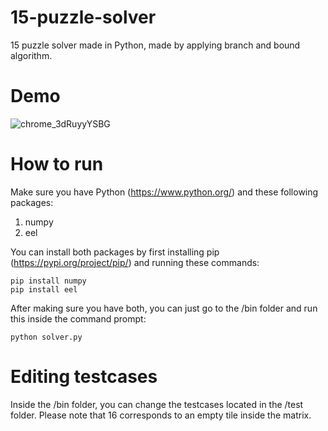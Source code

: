 # 15-puzzle-solver
15 puzzle solver made in Python, made by applying branch and bound algorithm.

# Demo
![chrome_3dRuyyYSBG](https://user-images.githubusercontent.com/29671825/161415316-a39089aa-b165-47d4-8a9f-c8e88ebf36ca.gif)

# How to run
Make sure you have Python (https://www.python.org/) and these following packages:
1. numpy
2. eel

You can install both packages by first installing pip (https://pypi.org/project/pip/) and running these commands:
```
pip install numpy
pip install eel
```

After making sure you have both, you can just go to the /bin folder and run this inside the command prompt:
```
python solver.py
```

# Editing testcases
Inside the /bin folder, you can change the testcases located in the /test folder. Please note that 16 corresponds to an empty tile inside the matrix.
